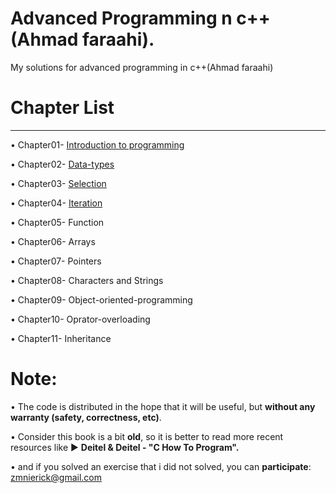 # Advanced Programming n c++(Ahmad faraahi).

My solutions for advanced programming in c++(Ahmad faraahi)

# Chapter List
_________________________________________________________________


 • Chapter01- [Introduction to programming](https://github.com/ho3ein-zmni/advanced-programming-ahmad-faraahi/tree/main/src/ch01)
 
 • Chapter02- [Data-types](https://github.com/ho3ein-zmni/advanced-programming-ahmad-faraahi/tree/main/src/ch02)
 
 • Chapter03- [Selection](https://github.com/ho3ein-zmni/advanced-programming-ahmad-faraahi/tree/main/src/ch03)
 
 • Chapter04- [Iteration](https://github.com/ho3ein-zmni/advanced-programming-ahmad-faraahi/tree/main/src/ch04)

 • Chapter05- Function
 
 • Chapter06- Arrays
 
 • Chapter07- Pointers 
 
 • Chapter08- Characters and Strings
 
 • Chapter09- Object-oriented-programming
 
 • Chapter10- Oprator-overloading
 
 • Chapter11- Inheritance
 
 
 # Note:
 
 • The code is distributed in the hope that it will be useful, but **without any warranty (safety, correctness, etc)**.
 
 • Consider this book is a bit **old**, so it is better to read more recent resources like ▶ **Deitel & Deitel - "C How To Program".**
 
 • and if you solved an exercise that i did not solved, you can **participate**: zmnierick@gmail.com 
 
 


